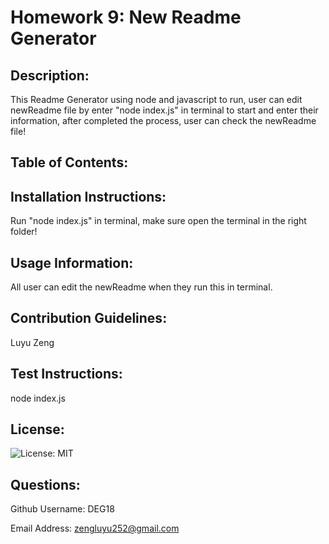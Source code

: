 # Homework 9: New Readme Generator 
  ## Description:
  This Readme Generator using node and javascript to run, user can edit newReadme file by enter "node index.js" in terminal to start and enter their information, after completed the process, user can check the newReadme file!

  ## Table of Contents:
  

  ## Installation Instructions:
  Run "node index.js" in terminal, make sure open the terminal in the right folder!

  ## Usage Information:
  All user can edit the newReadme when they run this in terminal.

  ## Contribution Guidelines:
  Luyu Zeng

  ## Test Instructions:
  node index.js
  
  ## License:
  ![License: MIT](https://img.shields.io/badge/License-MIT-yellow.svg)

  ## Questions:
  Github Username: DEG18
  
  Email Address: zengluyu252@gmail.com